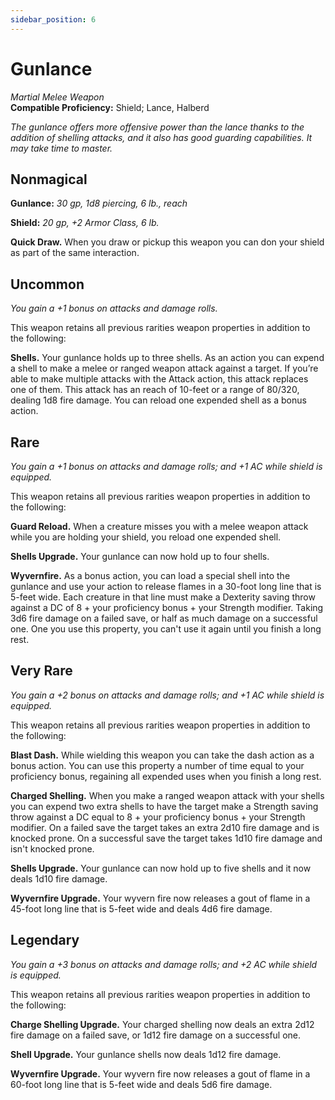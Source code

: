```yaml
---
sidebar_position: 6
---
```


# Gunlance

*Martial Melee Weapon*  
**Compatible Proficiency:** Shield; Lance, Halberd

*The gunlance offers more offensive power than the lance thanks to the addition of shelling attacks, and it also has good guarding capabilities. It may take time to master.*

## Nonmagical

**Gunlance:** *30 gp, 1d8 piercing, 6 lb., reach*

**Shield:** *20 gp, +2 Armor Class, 6 lb.*

**Quick Draw.** When you draw or pickup this weapon you can don your shield as part of the same interaction.

## Uncommon

*You gain a +1 bonus on attacks and damage rolls.*

This weapon retains all previous rarities weapon properties in addition to the following:

**Shells.** Your gunlance holds up to three shells. As an action you can expend a shell to make a melee or ranged weapon attack against a target. If you’re able to make multiple attacks with the Attack action, this attack replaces one of them. This attack has an reach of 10-feet or a range of 80/320, dealing 1d8 fire damage. You can reload one expended shell as a bonus action.

## Rare

*You gain a +1 bonus on attacks and damage rolls; and +1 AC while shield is equipped.*

This weapon retains all previous rarities weapon properties in addition to the following:

**Guard Reload.** When a creature misses you with a melee weapon attack while you are holding your shield, you reload one expended shell.

**Shells Upgrade.** Your gunlance can now hold up to four shells.

**Wyvernfire.** As a bonus action, you can load a special shell into the gunlance and use your action to release flames in a 30-foot long line that is 5-feet wide. Each creature in that line must make a Dexterity saving throw against a DC of 8 + your proficiency bonus + your Strength modifier. Taking 3d6 fire damage on a failed save, or half as much damage on a successful one. One you use this property, you can't use it again until you finish a long rest.

## Very Rare

*You gain a +2 bonus on attacks and damage rolls; and +1 AC while shield is equipped.*

This weapon retains all previous rarities weapon properties in addition to the following:

**Blast Dash.** While wielding this weapon you can take the dash action as a bonus action. You can use this property a number of time equal to your proficiency bonus, regaining all expended uses when you finish a long rest.

**Charged Shelling.** When you make a ranged weapon attack with your shells you can expend two extra shells to have the target make a Strength saving throw against a DC equal to 8 + your proficiency bonus + your Strength modifier. On a failed save the target takes an extra 2d10 fire damage and is knocked prone. On a successful save the target takes 1d10 fire damage and isn't knocked prone.

**Shells Upgrade.** Your gunlance can now hold up to five shells and it now deals 1d10 fire damage.

**Wyvernfire Upgrade.** Your wyvern fire now releases a gout of flame in a 45-foot long line that is 5-feet wide and deals 4d6 fire damage.

## Legendary

*You gain a +3 bonus on attacks and damage rolls; and +2 AC while shield is equipped.*

This weapon retains all previous rarities weapon properties in addition to the following:

**Charge Shelling Upgrade.** Your charged shelling now deals an extra 2d12 fire damage on a failed save, or 1d12 fire damage on a successful one.

**Shell Upgrade.** Your gunlance shells now deals 1d12 fire damage.

**Wyvernfire Upgrade.** Your wyvern fire now releases a gout of flame in a 60-foot long line that is 5-feet wide and deals 5d6 fire damage.
